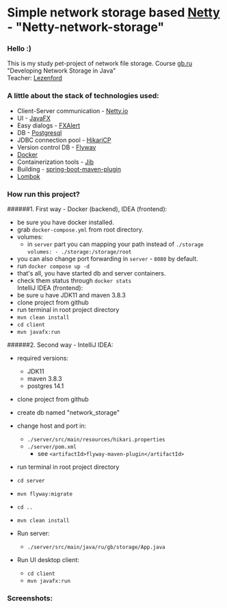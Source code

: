# Simple network storage based [Netty](https://netty.io/) - "Netty-network-storage"

### Hello :)  
This is my study pet-project of network file storage. 
Course [gb.ru](https://gb.ru/) "Developing Network Storage in Java"  
Teacher: [Lezenford](https://github.com/Lezenford)

### A little about the stack of technologies used:
* Client-Server communication - [Netty.io](https://netty.io/)
* UI - [JavaFX](https://openjfx.io/)
* Easy dialogs - [FXAlert](https://github.com/dustinkredmond/FXAlert)
* DB - [Postgresql](https://www.postgresql.org/)
* JDBC connection pool - [HikariCP](https://github.com/brettwooldridge/HikariCP)
* Version control DB - [Flyway](https://flywaydb.org/)
* [Docker](https://www.docker.com/)
* Containerization tools - [Jib](https://github.com/GoogleContainerTools/jib)
* Building - [spring-boot-maven-plugin](https://docs.spring.io/spring-boot/docs/2.5.6/maven-plugin/reference/htmlsingle/)
* [Lombok](https://projectlombok.org/)

### How run this project?

######1. First way - Docker (backend), IDEA (frontend):
* be sure you have docker installed.
* grab `docker-compose.yml` from root directory.
* volumes: 
  * in `server` part you can mapping your path instead of `./storage`
`volumes: - ./storage:/storage/root`  
* you can also change port forwarding in `server` - `8080` by default.
* run `docker compose up -d`
* that's all, you have started db and server containers.
* check them status through `docker stats`  
  IntelliJ IDEA (frontend):
* be sure u have JDK11 and maven 3.8.3
* clone project from github
* run terminal in root project directory
* `mvn clean install`
* `cd client`
* `mvn javafx:run`

######2. Second way - IntelliJ IDEA:
* required versions:
  * JDK11
  * maven 3.8.3
  * postgres 14.1
* clone project from github


* create db named "network_storage"
* change host and port in:
  * `./server/src/main/resources/hikari.properties`
  * `./server/pom.xml`
    * see `<artifactId>flyway-maven-plugin</artifactId>`
* run terminal in root project directory
* `cd server`
* `mvn flyway:migrate`
* `cd ..`
* `mvn clean install`

* Run server:
  * `./server/src/main/java/ru/gb/storage/App.java`
* Run UI desktop client:
  * `cd client`
  * `mvn javafx:run`


### Screenshots: